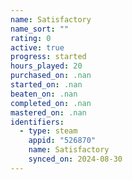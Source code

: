 ```yaml
---
name: Satisfactory
name_sort: ""
rating: 0
active: true
progress: started
hours_played: 20
purchased_on: .nan
started_on: .nan
beaten_on: .nan
completed_on: .nan
mastered_on: .nan
identifiers:
  - type: steam
    appid: "526870"
    name: Satisfactory
    synced_on: 2024-08-30
---
```

